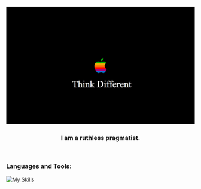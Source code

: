 ![My Profile Picture](/Think-Different.jpg)

<h3 align="center">I am a ruthless pragmatist. </h3><br/>


### Languages and Tools:

[![My Skills](https://skillicons.dev/icons?i=js,nodejs,html,css,vitest,vite,nextjs,py,figma,aws,postgres,rails,postman,ruby,notion,linux,kubernetes,jquery,jest,go,powershell,express,react,ts)](https://skillicons.dev)
